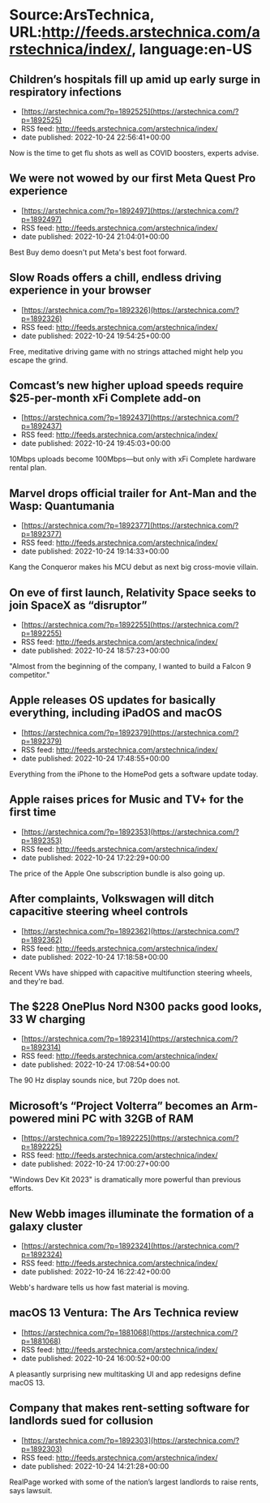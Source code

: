 # Source:ArsTechnica, URL:http://feeds.arstechnica.com/arstechnica/index/, language:en-US

## Children’s hospitals fill up amid up early surge in respiratory infections
 - [https://arstechnica.com/?p=1892525](https://arstechnica.com/?p=1892525)
 - RSS feed: http://feeds.arstechnica.com/arstechnica/index/
 - date published: 2022-10-24 22:56:41+00:00

Now is the time to get flu shots as well as COVID boosters, experts advise.

## We were not wowed by our first Meta Quest Pro experience
 - [https://arstechnica.com/?p=1892497](https://arstechnica.com/?p=1892497)
 - RSS feed: http://feeds.arstechnica.com/arstechnica/index/
 - date published: 2022-10-24 21:04:01+00:00

Best Buy demo doesn't put Meta's best foot forward.

## Slow Roads offers a chill, endless driving experience in your browser
 - [https://arstechnica.com/?p=1892326](https://arstechnica.com/?p=1892326)
 - RSS feed: http://feeds.arstechnica.com/arstechnica/index/
 - date published: 2022-10-24 19:54:25+00:00

Free, meditative driving game with no strings attached might help you escape the grind.

## Comcast’s new higher upload speeds require $25-per-month xFi Complete add-on
 - [https://arstechnica.com/?p=1892437](https://arstechnica.com/?p=1892437)
 - RSS feed: http://feeds.arstechnica.com/arstechnica/index/
 - date published: 2022-10-24 19:45:03+00:00

10Mbps uploads become 100Mbps—but only with xFi Complete hardware rental plan.

## Marvel drops official trailer for Ant-Man and the Wasp: Quantumania
 - [https://arstechnica.com/?p=1892377](https://arstechnica.com/?p=1892377)
 - RSS feed: http://feeds.arstechnica.com/arstechnica/index/
 - date published: 2022-10-24 19:14:33+00:00

Kang the Conqueror makes his MCU debut as next big cross-movie villain.

## On eve of first launch, Relativity Space seeks to join SpaceX as “disruptor”
 - [https://arstechnica.com/?p=1892255](https://arstechnica.com/?p=1892255)
 - RSS feed: http://feeds.arstechnica.com/arstechnica/index/
 - date published: 2022-10-24 18:57:23+00:00

"Almost from the beginning of the company, I wanted to build a Falcon 9 competitor."

## Apple releases OS updates for basically everything, including iPadOS and macOS
 - [https://arstechnica.com/?p=1892379](https://arstechnica.com/?p=1892379)
 - RSS feed: http://feeds.arstechnica.com/arstechnica/index/
 - date published: 2022-10-24 17:48:55+00:00

Everything from the iPhone to the HomePod gets a software update today.

## Apple raises prices for Music and TV+ for the first time
 - [https://arstechnica.com/?p=1892353](https://arstechnica.com/?p=1892353)
 - RSS feed: http://feeds.arstechnica.com/arstechnica/index/
 - date published: 2022-10-24 17:22:29+00:00

The price of the Apple One subscription bundle is also going up.

## After complaints, Volkswagen will ditch capacitive steering wheel controls
 - [https://arstechnica.com/?p=1892362](https://arstechnica.com/?p=1892362)
 - RSS feed: http://feeds.arstechnica.com/arstechnica/index/
 - date published: 2022-10-24 17:18:58+00:00

Recent VWs have shipped with capacitive multifunction steering wheels, and they're bad.

## The $228 OnePlus Nord N300 packs good looks, 33 W charging
 - [https://arstechnica.com/?p=1892314](https://arstechnica.com/?p=1892314)
 - RSS feed: http://feeds.arstechnica.com/arstechnica/index/
 - date published: 2022-10-24 17:08:54+00:00

The 90 Hz display sounds nice, but 720p does not.

## Microsoft’s “Project Volterra” becomes an Arm-powered mini PC with 32GB of RAM
 - [https://arstechnica.com/?p=1892225](https://arstechnica.com/?p=1892225)
 - RSS feed: http://feeds.arstechnica.com/arstechnica/index/
 - date published: 2022-10-24 17:00:27+00:00

"Windows Dev Kit 2023" is dramatically more powerful than previous efforts.

## New Webb images illuminate the formation of a galaxy cluster
 - [https://arstechnica.com/?p=1892324](https://arstechnica.com/?p=1892324)
 - RSS feed: http://feeds.arstechnica.com/arstechnica/index/
 - date published: 2022-10-24 16:22:42+00:00

Webb's hardware tells us how fast material is moving.

## macOS 13 Ventura: The Ars Technica review
 - [https://arstechnica.com/?p=1881068](https://arstechnica.com/?p=1881068)
 - RSS feed: http://feeds.arstechnica.com/arstechnica/index/
 - date published: 2022-10-24 16:00:52+00:00

A pleasantly surprising new multitasking UI and app redesigns define macOS 13.

## Company that makes rent-setting software for landlords sued for collusion
 - [https://arstechnica.com/?p=1892303](https://arstechnica.com/?p=1892303)
 - RSS feed: http://feeds.arstechnica.com/arstechnica/index/
 - date published: 2022-10-24 14:21:28+00:00

RealPage worked with some of the nation’s largest landlords to raise rents, says lawsuit.

